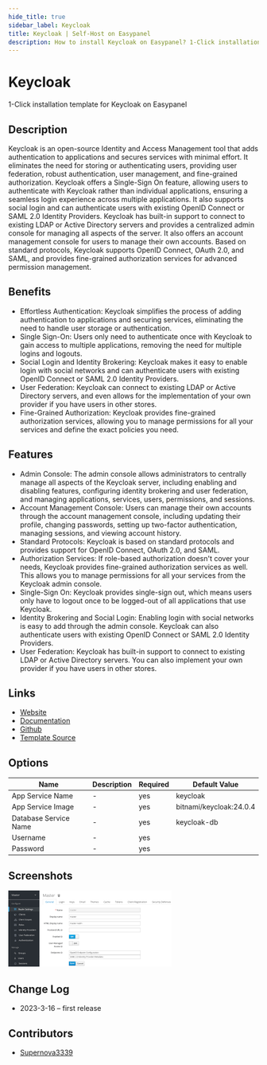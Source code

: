 ```yaml
---
hide_title: true
sidebar_label: Keycloak
title: Keycloak | Self-Host on Easypanel
description: How to install Keycloak on Easypanel? 1-Click installation template for Keycloak on Easypanel
---
```


<!-- generated -->

# Keycloak

1-Click installation template for Keycloak on Easypanel

## Description

Keycloak is an open-source Identity and Access Management tool that adds authentication to applications and secures services with minimal effort. It eliminates the need for storing or authenticating users, providing user federation, robust authentication, user management, and fine-grained authorization. Keycloak offers a Single-Sign On feature, allowing users to authenticate with Keycloak rather than individual applications, ensuring a seamless login experience across multiple applications. It also supports social login and can authenticate users with existing OpenID Connect or SAML 2.0 Identity Providers. Keycloak has built-in support to connect to existing LDAP or Active Directory servers and provides a centralized admin console for managing all aspects of the server. It also offers an account management console for users to manage their own accounts. Based on standard protocols, Keycloak supports OpenID Connect, OAuth 2.0, and SAML, and provides fine-grained authorization services for advanced permission management.

## Benefits

- Effortless Authentication: Keycloak simplifies the process of adding authentication to applications and securing services, eliminating the need to handle user storage or authentication.
- Single Sign-On: Users only need to authenticate once with Keycloak to gain access to multiple applications, removing the need for multiple logins and logouts.
- Social Login and Identity Brokering: Keycloak makes it easy to enable login with social networks and can authenticate users with existing OpenID Connect or SAML 2.0 Identity Providers.
- User Federation: Keycloak can connect to existing LDAP or Active Directory servers, and even allows for the implementation of your own provider if you have users in other stores.
- Fine-Grained Authorization: Keycloak provides fine-grained authorization services, allowing you to manage permissions for all your services and define the exact policies you need.

## Features

- Admin Console: The admin console allows administrators to centrally manage all aspects of the Keycloak server, including enabling and disabling features, configuring identity brokering and user federation, and managing applications, services, users, permissions, and sessions.
- Account Management Console: Users can manage their own accounts through the account management console, including updating their profile, changing passwords, setting up two-factor authentication, managing sessions, and viewing account history.
- Standard Protocols: Keycloak is based on standard protocols and provides support for OpenID Connect, OAuth 2.0, and SAML.
- Authorization Services: If role-based authorization doesn't cover your needs, Keycloak provides fine-grained authorization services as well. This allows you to manage permissions for all your services from the Keycloak admin console.
- Single-Sign On: Keycloak provides single-sign out, which means users only have to logout once to be logged-out of all applications that use Keycloak.
- Identity Brokering and Social Login: Enabling login with social networks is easy to add through the admin console. Keycloak can also authenticate users with existing OpenID Connect or SAML 2.0 Identity Providers.
- User Federation: Keycloak has built-in support to connect to existing LDAP or Active Directory servers. You can also implement your own provider if you have users in other stores.

## Links

- [Website](https://www.keycloak.org)
- [Documentation](https://www.keycloak.org/documentation)
- [Github](https://github.com/keycloak/keycloak)
- [Template Source](https://github.com/easypanel-io/templates/tree/main/templates/keycloak)

## Options

Name | Description | Required | Default Value
-|-|-|-
App Service Name | - | yes | keycloak
App Service Image | - | yes | bitnami/keycloak:24.0.4
Database Service Name | - | yes | keycloak-db
Username | - | yes | 
Password | - | yes | 

## Screenshots

![Keycloak Screenshot](./assets/screenshot.png)

## Change Log

- 2023-3-16 – first release

## Contributors

- [Supernova3339](https://github.com/Supernova3339)
